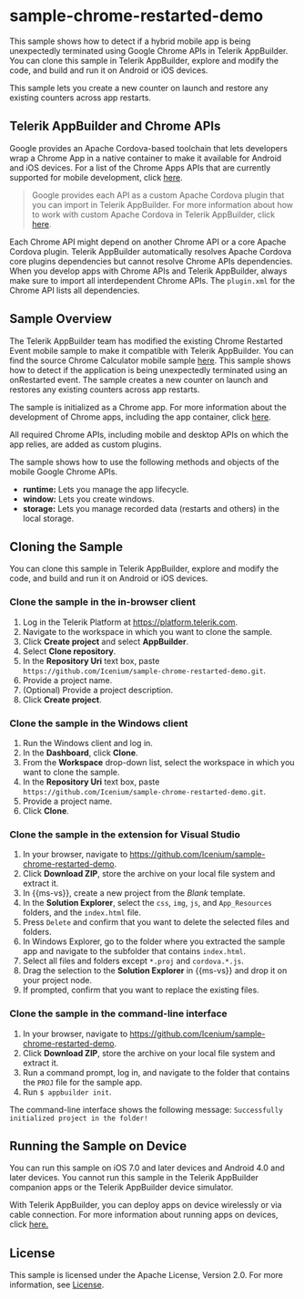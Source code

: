 sample-chrome-restarted-demo
======================

This sample shows how to detect if a hybrid mobile app is being unexpectedly terminated using Google Chrome APIs in Telerik AppBuilder. You can clone this sample in Telerik AppBuilder, explore and modify the code, and build and run it on Android or iOS devices.

This sample lets you create a new counter on launch and restore any existing counters across app restarts.

## Telerik AppBuilder and Chrome APIs

Google provides an Apache Cordova-based toolchain that lets developers wrap a Chrome App in a native container to make it available for Android and iOS devices. For a list of the Chrome Apps APIs that are currently supported for mobile development, click <a href="https://github.com/MobileChromeApps/mobile-chrome-apps/blob/master/docs/APIStatus.md" target="_blank">here</a>. 

> Google provides each API as a custom Apache Cordova plugin that you can import in Telerik AppBuilder. For more information about how to work with custom Apache Cordova in Telerik AppBuilder, click <a href="http://docs.telerik.com/platform/appbuilder/creating-your-project/using-plugins/using-custom-plugins/using-custom-plugins" target="_blank">here</a>.

Each Chrome API might depend on another Chrome API or a core Apache Cordova plugin. Telerik AppBuilder automatically resolves Apache Cordova core plugins dependencies but cannot resolve Chrome APIs dependencies. When you develop apps with Chrome APIs and Telerik AppBuilder, always make sure to import all interdependent Chrome APIs. The `plugin.xml` for the Chrome API lists all dependencies. 

## Sample Overview

The Telerik AppBuilder team has modified the existing Chrome Restarted Event mobile sample to make it compatible with Telerik AppBuilder. You can find the source Chrome Calculator mobile sample <a href="https://github.com/Icenium/sample-chrome-restarted-demo/tree/master/sample-chrome-restarted-demo" target="_blank">here</a>. This sample shows how to detect if the application is being unexpectedly terminated using an onRestarted event. The sample creates a new counter on launch and restores any existing counters across app restarts.

The sample is initialized as a Chrome app. For more information about the development of Chrome apps, including the app container, click <a href="https://developer.chrome.com/apps/first_app" target="_blank">here</a>. 

All required Chrome APIs, including mobile and desktop APIs on which the app relies, are added as custom plugins.

The sample shows how to use the following methods and objects of the mobile Google Chrome APIs.

* **runtime:**&nbsp;Lets you manage the app lifecycle.
* **window:**&nbsp;Lets you create windows.
* **storage:**&nbsp;Lets you manage recorded data (restarts and others) in the local storage. 

## Cloning the Sample

You can clone this sample in Telerik AppBuilder, explore and modify the code, and build and run it on Android or iOS devices.

### Clone the sample in the in-browser client

1. Log in the Telerik Platform at <a href="https://platform.telerik.com" target="_blank">https://platform.telerik.com</a>.
1. Navigate to the workspace in which you want to clone the sample.
1. Click **Create project** and select **AppBuilder**.
1. Select **Clone repository**.
1. In the **Repository Uri** text box, paste `https://github.com/Icenium/sample-chrome-restarted-demo.git`.
1. Provide a project name.
1. (Optional) Provide a project description.
1. Click **Create project**.

### Clone the sample in the Windows client

1. Run the Windows client and log in.
1. In the **Dashboard**, click **Clone**.
1. From the **Workspace** drop-down list, select the workspace in which you want to clone the sample.
1. In the **Repository Uri** text box, paste `https://github.com/Icenium/sample-chrome-restarted-demo.git`.
1. Provide a project name.
1. Click **Clone**.

### Clone the sample in the extension for Visual Studio

1. In your browser, navigate to <a href="https://github.com/Icenium/sample-chrome-restarted-demo" target="_blank">https://github.com/Icenium/sample-chrome-restarted-demo</a>.
1. Click **Download ZIP**, store the archive on your local file system and extract it.
1. In {{ms-vs}}, create a new project from the *Blank* template.
1. In the **Solution Explorer**, select the `css`, `img`, `js`, and `App_Resources` folders, and the `index.html` file.
1. Press `Delete` and confirm that you want to delete the selected files and folders.
1. In Windows Explorer, go to the folder where you extracted the sample app and navigate to the subfolder that contains `index.html`.
1. Select all files and folders except `*.proj` and `cordova.*.js`.
1. Drag the selection to the **Solution Explorer** in {{ms-vs}} and drop it on your project node.
1. If prompted, confirm that you want to replace the existing files.

### Clone the sample in the command-line interface

1. In your browser, navigate to <a href="https://github.com/Icenium/sample-chrome-restarted-demo" target="_blank">https://github.com/Icenium/sample-chrome-restarted-demo</a>.
1. Click **Download ZIP**, store the archive on your local file system and extract it.
1. Run a command prompt, log in, and navigate to the folder that contains the `PROJ` file for the sample app.
1. Run `$ appbuilder init`.

The command-line interface shows the following message: `Successfully initialized project in the folder!`

## Running the Sample on Device

You can run this sample on iOS 7.0 and later devices and Android 4.0 and later devices. You cannot run this sample in the Telerik AppBuilder companion apps or the Telerik AppBuilder device simulator.

With Telerik AppBuilder, you can deploy apps on device wirelessly or via cable connection. For more information about running apps on devices, click <a href="http://docs.telerik.com/platform/appbuilder/testing-your-app/running-on-devices/working-with-devices" target="_blank">here.</a>

## License

This sample is licensed under the Apache License, Version 2.0. For more information, see [License](LICENSE.md).

